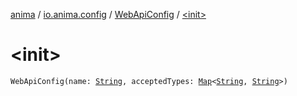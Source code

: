 [anima](../../index.md) / [io.anima.config](../index.md) / [WebApiConfig](index.md) / [&lt;init&gt;](./-init-.md)

# &lt;init&gt;

`WebApiConfig(name: `[`String`](https://kotlinlang.org/api/latest/jvm/stdlib/kotlin/-string/index.html)`, acceptedTypes: `[`Map`](https://kotlinlang.org/api/latest/jvm/stdlib/kotlin.collections/-map/index.html)`<`[`String`](https://kotlinlang.org/api/latest/jvm/stdlib/kotlin/-string/index.html)`, `[`String`](https://kotlinlang.org/api/latest/jvm/stdlib/kotlin/-string/index.html)`>)`